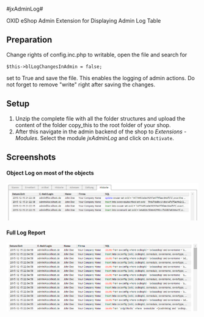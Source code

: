 #jxAdminLog#

OXID eShop Admin Extension for Displaying Admin Log Table

## Preparation ##

Change rights of config.inc.php to writable, open the file and search for 
```
$this->blLogChangesInAdmin = false;
```
set to True and save the file. This enables the logging of admin actions. Do not forget to remove "write" right after saving the changes.

## Setup ##

1. Unzip the complete file with all the folder structures and upload the content of the folder copy_this to the root folder of your shop.
2. After this navigate in the admin backend of the shop to _Extensions_ - _Modules_. Select the module _jxAdminLog_ and click on `Activate`.

  
## Screenshots ##

#### Object Log on most of the objects ####
![Object History Log](https://github.com/job963/jxAdminLog/raw/master/docs/img/adminlog_object_history.png)

#### Full Log Report ####
![Full Log Report](https://github.com/job963/jxAdminLog/raw/master/docs/img/adminlog_full_history.png)
